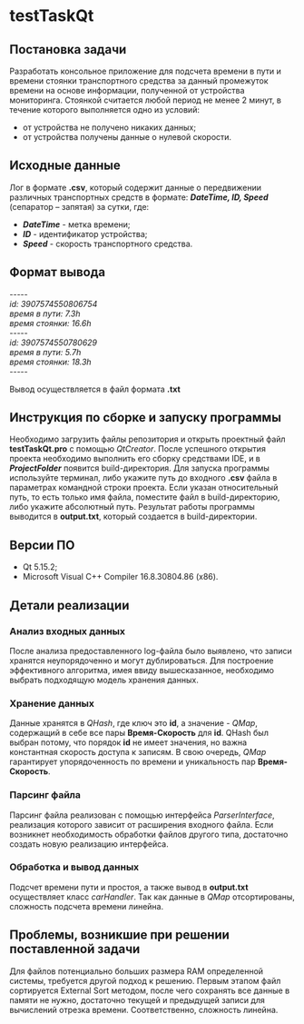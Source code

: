 # testTaskQt
## Постановка задачи
Разработать консольное приложение для подсчета времени в пути и времени стоянки транспортного
средства за данный промежуток времени на основе информации, полученной от устройства мониторинга.
Стоянкой считается любой период не менее 2 минут, в течение которого выполняется одно из условий:
- от устройства не получено никаких данных;
- от устройства получены данные о нулевой скорости.
## Исходные данные
Лог в формате **.csv**, который содержит данные о передвижении различных транспортных средств в формате:
***DateTime, ID, Speed*** (сепаратор – запятая) за сутки, где:
- ***DateTime*** - метка времени;
- ***ID*** - идентификатор устройства;
- ***Speed*** - скорость транспортного средства.
## Формат вывода
\-\-\-\-\-  
_id: 3907574550806754  
время в пути: 7.3h  
время стоянки: 16.6h_  
\-\-\-\-\-  
_id: 3907574550780629  
время в пути: 5.7h  
время стоянки: 18.3h_  
\-\-\-\-\-  
  
Вывод осуществляется в файл формата **.txt**
## Инструкция по сборке и запуску программы
Необходимо загрузить файлы репозитория и открыть проектный файл **testTaskQt.pro** с помощью _QtCreator_.
После успешного открытия проекта необходимо выполнить его сборку средствами IDE, и в ***ProjectFolder*** появится build-директория.
Для запуска программы используйте терминал, либо укажите путь до входного **.csv** файла в параметрах командной строки проекта.
Если указан относительный путь, то есть только имя файла, поместите файл в build-директорию, либо укажите абсолютный путь.
Результат работы программы выводится в **output.txt**, который создается в build-директории.

## Версии ПО
- Qt 5.15.2;
- Microsoft Visual C++ Compiler 16.8.30804.86 (x86).

## Детали реализации
### Анализ входных данных
После анализа предоставленного log-файла было выявлено, что записи хранятся неупорядоченно и могут дублироваться.
Для построение эффективного алгоритма, имея ввиду вышесказанное, необходимо выбрать подходящую модель хранения данных.
### Хранение данных
Данные хранятся в _QHash_, где ключ это **id**, а значение - _QMap_, содержащий в себе все пары **Время-Скорость** для **id**.
QHash был выбран потому, что порядок **id** не имеет значения, но важна константная скорость доступа к записям.
В свою очередь, _QMap_ гарантирует упорядоченность по времени и уникальность пар **Время-Скорость**.
### Парсинг файла
Парсинг файла реализован с помощью интерфейса _ParserInterface_, реализация которого зависит от расширения входного файла.
Если возникнет необходимость обработки файлов другого типа, достаточно создать новую реализацию интерфейса.
### Обработка и вывод данных
Подсчет времени пути и простоя, а также вывод в **output.txt** осуществляет класс _carHandler_.
Так как данные в _QMap_ отсортированы, сложность подсчета времени линейна.

## Проблемы, возникшие при решении поставленной задачи
Для файлов потенциально больших размера RAM определенной системы, требуется другой подход к решению. Первым этапом файл сортируется External Sort методом, после чего сохранять все данные в памяти не нужно, достаточно текущей и предыдущей записи для вычислений отрезка времени. Соответственно, сложность линейна.
